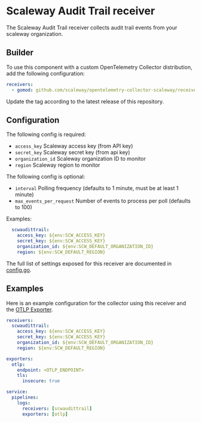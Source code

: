 # Scaleway Audit Trail receiver

The Scaleway Audit Trail receiver collects audit trail events from your scaleway organization.

## Builder

To use this component with a custom OpenTelemetry Collector distribution, add the following configuration:

```yaml
receivers:
  - gomod: github.com/scaleway/opentelemetry-collector-scaleway/receiver/scwaudittrail v0.1.0
```

Update the tag according to the latest release of this repository.

## Configuration

The following config is required:

- `access_key` Scaleway access key (from API key)
- `secret_key` Scaleway secret key (from api key)
- `organization_id` Scaleway organization ID to monitor
- `region` Scaleway region to monitor

The following config is optional:

- `interval` Polling frequency (defaults to 1 minute, must be at least 1 minute)
- `max_events_per_request` Number of events to process per poll (defaults to 100)

Examples:

```yaml
  scwaudittrail:
    access_key: ${env:SCW_ACCESS_KEY}
    secret_key: ${env:SCW_ACCESS_KEY}
    organization_id: ${env:SCW_DEFAULT_ORGANIZATION_ID}
    region: ${env:SCW_DEFAULT_REGION}
```

The full list of settings exposed for this receiver are documented in [config.go](./config.go).

## Examples

Here is an example configuration for the collector using this receiver and the [OTLP Exporter](https://github.com/open-telemetry/opentelemetry-collector/blob/main/exporter/otlpexporter/README.md).

```yaml
receivers:
  scwaudittrail:
    access_key: ${env:SCW_ACCESS_KEY}
    secret_key: ${env:SCW_ACCESS_KEY}
    organization_id: ${env:SCW_DEFAULT_ORGANIZATION_ID}
    region: ${env:SCW_DEFAULT_REGION}

exporters:
  otlp:
    endpoint: <OTLP_ENDPOINT>
    tls:
      insecure: true

service:
  pipelines:
    logs:
      receivers: [scwaudittrail]
      exporters: [otlp]
```

